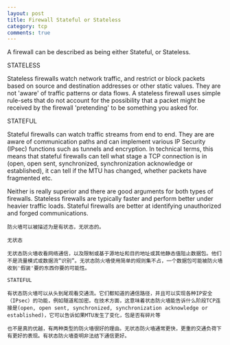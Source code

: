 ```yaml
---
layout: post
title: Firewall Stateful or Stateless
category: tcp
comments: true
---
```

A firewall can be described as being either Stateful, or Stateless.

STATELESS

Stateless firewalls watch network traffic, and restrict or block packets based on source and destination addresses or other static values. They are not 'aware' of traffic patterns or data flows. A stateless firewall uses simple rule-sets that do not account for the possibility that a packet might be received by the firewall 'pretending' to be something you asked for.

STATEFUL

Stateful firewalls can watch traffic streams from end to end. They are are aware of communication paths and can implement various IP Security (IPsec) functions such as tunnels and encryption. In technical terms, this means that stateful firewalls can tell what stage a TCP connection is in (open, open sent, synchronized, synchronization acknowledge or established), it can tell if the MTU has changed, whether packets have fragmented etc.

Neither is really superior and there are good arguments for both types of firewalls. Stateless firewalls are typically faster and perform better under heavier traffic loads. Stateful firewalls are better at identifying unauthorized and forged communications.

```
防火墙可以被描述为是有状态，无状态的。

无状态

无状态防火墙收看网络通信，以及限制或基于源地址和目的地址或其他静态值阻止数据包。他们不是流量模式或数据流“识别”。无状态防火墙使用简单的规则集不占，一个数据包可能被防火墙收到'假装'要的东西你要的可能性。

STATEFUL

有状态防火墙可以从头到尾观看交通流。它们都知道的通信路径，并且可以实现各种IP安全（IPsec）的功能，例如隧道和加密。在技​​术方面，这意味着状态防火墙能告诉什么阶段TCP连接是(open, open sent, synchronized, synchronization acknowledge or established)，它可以告诉如果MTU发生了变化，包是否有碎片等

也不是真的优越，有两种类型的防火墙很好的理由。无状态防火墙通常更快，更重的交通负荷下有更好的表现。有状态防火墙查明非法结下通信更好。
